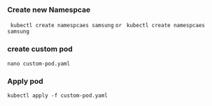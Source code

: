 ### Create new Namespcae ###
``` kubectl create namespcaes samsung```
            ```or```
``` kubectl create namespcaes samsung```

### create custom pod ###
``` nano custom-pod.yaml ```

### Apply pod ###
``` kubectl apply -f custom-pod.yaml ```